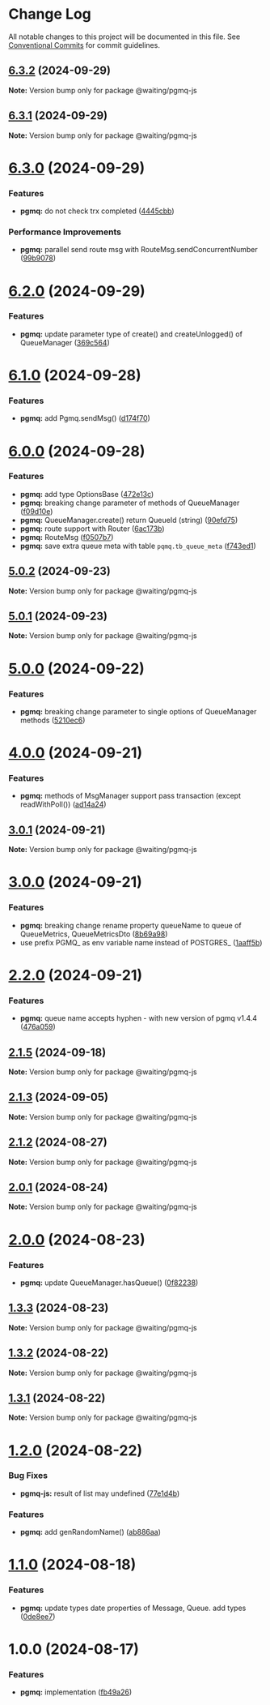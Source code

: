 # Change Log

All notable changes to this project will be documented in this file.
See [Conventional Commits](https://conventionalcommits.org) for commit guidelines.

## [6.3.2](https://github.com/waitingsong/pgmq-js/compare/v6.3.1...v6.3.2) (2024-09-29)

**Note:** Version bump only for package @waiting/pgmq-js





## [6.3.1](https://github.com/waitingsong/pgmq-js/compare/v6.3.0...v6.3.1) (2024-09-29)

**Note:** Version bump only for package @waiting/pgmq-js





# [6.3.0](https://github.com/waitingsong/pgmq-js/compare/v6.2.0...v6.3.0) (2024-09-29)


### Features

* **pgmq:** do not check trx completed ([4445cbb](https://github.com/waitingsong/pgmq-js/commit/4445cbbca93b6113595caa6c48d4a4e1b6473cf4))


### Performance Improvements

* **pgmq:** parallel send route msg with RouteMsg.sendConcurrentNumber ([99b9078](https://github.com/waitingsong/pgmq-js/commit/99b9078fb04123db6092732c55e29ecc6d32e303))





# [6.2.0](https://github.com/waitingsong/pgmq-js/compare/v6.1.0...v6.2.0) (2024-09-29)


### Features

* **pgmq:** update parameter type of create() and createUnlogged() of QueueManager ([369c564](https://github.com/waitingsong/pgmq-js/commit/369c5641376f0b341217e2d1d279a16adb485724))





# [6.1.0](https://github.com/waitingsong/pgmq-js/compare/v6.0.0...v6.1.0) (2024-09-28)


### Features

* **pgmq:** add Pgmq.sendMsg() ([d174f70](https://github.com/waitingsong/pgmq-js/commit/d174f70de8066ce231c7c5aa75423e3a5b01996e))





# [6.0.0](https://github.com/waitingsong/pgmq-js/compare/v5.0.2...v6.0.0) (2024-09-28)


### Features

* **pgmq:** add type OptionsBase ([472e13c](https://github.com/waitingsong/pgmq-js/commit/472e13c4634203ace596020f7efd0c3dc1c216c1))
* **pgmq:** breaking change parameter of methods of QueueManager ([f09d10e](https://github.com/waitingsong/pgmq-js/commit/f09d10e90391caa90d259911865d0683118558ad))
* **pgmq:** QueueManager.create() return QueueId (string) ([90efd75](https://github.com/waitingsong/pgmq-js/commit/90efd75d7878bdf3a400ce6f2530a7a33bfb710c))
* **pgmq:** route support with Router ([6ac173b](https://github.com/waitingsong/pgmq-js/commit/6ac173bb7435857f80d8fc90bdb6186737c7e49f))
* **pgmq:** RouteMsg ([f0507b7](https://github.com/waitingsong/pgmq-js/commit/f0507b7490ce9595095dd0a8c97414e4d2f986a0))
* **pgmq:** save extra queue meta with table `pqmq.tb_queue_meta` ([f743ed1](https://github.com/waitingsong/pgmq-js/commit/f743ed12c41df3baf7090f1ab8f08c8ed73ae7c6))





## [5.0.2](https://github.com/waitingsong/pgmq-js/compare/v5.0.1...v5.0.2) (2024-09-23)

**Note:** Version bump only for package @waiting/pgmq-js





## [5.0.1](https://github.com/waitingsong/pgmq-js/compare/v5.0.0...v5.0.1) (2024-09-23)

**Note:** Version bump only for package @waiting/pgmq-js





# [5.0.0](https://github.com/waitingsong/pgmq-js/compare/v4.0.0...v5.0.0) (2024-09-22)


### Features

* **pgmq:** breaking change parameter to single options of QueueManager methods ([5210ec6](https://github.com/waitingsong/pgmq-js/commit/5210ec69d5ea5712b1b82b595a61c92b5871146c))





# [4.0.0](https://github.com/waitingsong/pgmq-js/compare/v3.0.1...v4.0.0) (2024-09-21)


### Features

* **pgmq:** methods of MsgManager support pass transaction (except readWithPoll()) ([ad14a24](https://github.com/waitingsong/pgmq-js/commit/ad14a249c490bded6a5cd118a87d1c2237a5b04e))





## [3.0.1](https://github.com/waitingsong/pgmq-js/compare/v3.0.0...v3.0.1) (2024-09-21)

**Note:** Version bump only for package @waiting/pgmq-js





# [3.0.0](https://github.com/waitingsong/pgmq-js/compare/v2.2.0...v3.0.0) (2024-09-21)


### Features

* **pgmq:** breaking change rename property  queueName to queue of QueueMetrics, QueueMetricsDto ([8b69a98](https://github.com/waitingsong/pgmq-js/commit/8b69a98210f192275bbb1a964b3cddd04ac8daab))
* use prefix PGMQ_ as env variable name instead of POSTGRES_ ([1aaff5b](https://github.com/waitingsong/pgmq-js/commit/1aaff5bac3476bc1c44a98c61677431c800fa41b))





# [2.2.0](https://github.com/waitingsong/pgmq-js/compare/v2.1.5...v2.2.0) (2024-09-21)


### Features

* **pgmq:** queue name accepts hyphen - with new version of pgmq v1.4.4 ([476a059](https://github.com/waitingsong/pgmq-js/commit/476a059a8847c86cf2f1bc62e58c87ce2212a55e))





## [2.1.5](https://github.com/waitingsong/pgmq-js/compare/v2.1.4...v2.1.5) (2024-09-18)

**Note:** Version bump only for package @waiting/pgmq-js





## [2.1.3](https://github.com/waitingsong/pgmq-js/compare/v2.1.2...v2.1.3) (2024-09-05)

**Note:** Version bump only for package @waiting/pgmq-js





## [2.1.2](https://github.com/waitingsong/pgmq-js/compare/v2.1.1...v2.1.2) (2024-08-27)

**Note:** Version bump only for package @waiting/pgmq-js





## [2.0.1](https://github.com/waitingsong/pgmq-js/compare/v2.0.0...v2.0.1) (2024-08-24)

**Note:** Version bump only for package @waiting/pgmq-js





# [2.0.0](https://github.com/waitingsong/pgmq-js/compare/v1.3.3...v2.0.0) (2024-08-23)


### Features

* **pgmq:** update QueueManager.hasQueue() ([0f82238](https://github.com/waitingsong/pgmq-js/commit/0f822384bde762130aa850d9f65a7c10cc2a815c))





## [1.3.3](https://github.com/waitingsong/pgmq-js/compare/v1.3.2...v1.3.3) (2024-08-23)

**Note:** Version bump only for package @waiting/pgmq-js





## [1.3.2](https://github.com/waitingsong/pgmq-js/compare/v1.3.1...v1.3.2) (2024-08-22)

**Note:** Version bump only for package @waiting/pgmq-js





## [1.3.1](https://github.com/waitingsong/pgmq-js/compare/v1.3.0...v1.3.1) (2024-08-22)

**Note:** Version bump only for package @waiting/pgmq-js





# [1.2.0](https://github.com/waitingsong/pgmq-js/compare/v1.1.0...v1.2.0) (2024-08-22)


### Bug Fixes

* **pgmq-js:** result of list may undefined ([77e1d4b](https://github.com/waitingsong/pgmq-js/commit/77e1d4bd8182545df51348ff6a6af6a1e2f8b5f3))


### Features

* **pgmq:** add genRandomName() ([ab886aa](https://github.com/waitingsong/pgmq-js/commit/ab886aab02f3acb7dc8e11892b79feb643511af0))





# [1.1.0](https://github.com/waitingsong/pgmq-js/compare/v1.0.0...v1.1.0) (2024-08-18)


### Features

* **pgmq:** update types date properties of Message, Queue. add types ([0de8ee7](https://github.com/waitingsong/pgmq-js/commit/0de8ee726583fa8fe2a356c4caeab2b5843e8c69))





# 1.0.0 (2024-08-17)


### Features

* **pgmq:** implementation ([fb49a26](https://github.com/waitingsong/pgmq-js/commit/fb49a267cdb63152d16c29305d1a6a3da5a60a35))
